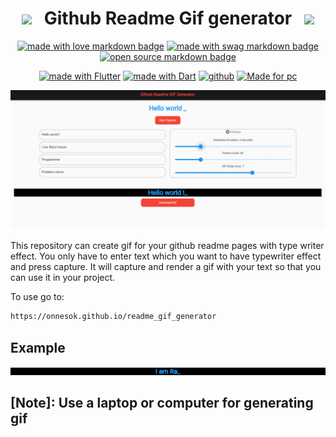 <div align="center">


# <img src="https://user-images.githubusercontent.com/74038190/213844263-a8897a51-32f4-4b3b-b5c2-e1528b89f6f3.png" width="50px" /> &nbsp; Github Readme Gif generator &nbsp; <img src="https://user-images.githubusercontent.com/74038190/213844263-a8897a51-32f4-4b3b-b5c2-e1528b89f6f3.png" width="50px" />

<a href="#"><img src="https://forthebadge.com/images/badges/built-with-love.svg" width="130" alt="made with love  markdown badge" ></a>  <a href="#"><img src="https://forthebadge.com/images/badges/built-with-swag.svg" width="130" alt="made with swag markdown badge"></a> 
<a href="#"><img src="https://forthebadge.com/images/badges/open-source.svg" width="130" height="30" alt="open source  markdown badge"></a>  



<a href="#"><img src="https://img.shields.io/badge/Flutter-%2302569B.svg?style=for-the-badge&logo=Flutter&logoColor=white" alt="made with Flutter" ></a>  <a href="#"><img src="https://img.shields.io/badge/dart-%230175C2.svg?style=for-the-badge&logo=dart&logoColor=white" alt="made with Dart"></a> 
<a href="#"><img src="https://img.shields.io/badge/github-%23121011.svg?style=for-the-badge&logo=github&logoColor=white" height="30" alt="github"></a>  <a href="#"><img src="https://img.shields.io/badge/computer-35BF5C?style=for-the-badge&logo=computer&logoColor=green" height="30" alt="Made for pc"></a>  

</div>

<!--- ------------------------------------------------------------------------------------------------------------------------------------------------------ -->

![copy](https://github.com/Onnesok/readme_gif_generator/blob/main/banner.png)

 
This repository can create gif for your github readme pages with type writer effect. You only have to enter text which you want to have typewriter effect and press capture. It will capture and render a gif
with your text so that you can use it in your project.

To use go to: 
```bash
https://onnesok.github.io/readme_gif_generator 
```

## Example
![copy](https://github.com/Onnesok/readme_gif_generator/blob/main/animated_text.gif)

## [Note]: Use a laptop or computer for generating gif
